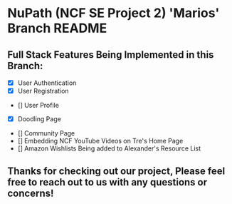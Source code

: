 # NuPath (NCF SE Project 2) 'Marios' Branch README

## Full Stack Features Being Implemented in this Branch:
- [x] User Authentication
- [x] User Registration
- [] User Profile
- [x] Doodling Page
- [] Community Page
- [] Embedding NCF YouTube Videos on Tre's Home Page
- [] Amazon Wishlists Being added to Alexander's Resource List

## Thanks for checking out our project, Please feel free to reach out to us with any questions or concerns!
